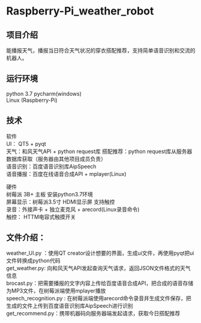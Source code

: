 # Raspberry-Pi_weather_robot


项目介绍
----
能播报天气，播报当日符合天气状况的穿衣搭配推荐，支持简单语音识别和交流的机器人。

运行环境
---
python 3.7 
pycharm(windows)  
Linux (Raspberry-Pi)  

技术
----
软件  
UI： QT5 + pyqt  
天气：和风天气API  + python request库
搭配推荐：python request库从服务器数据库获取（服务器由其他项目成员负责）  
语音识别：百度语音识别库AipSpeech  
语音播报：百度在线语音合成API + mplayer(Linux)  


硬件  
树莓派 3B+ 主板  安装python3.7环境  
屏幕显示：树莓派3.5寸 HDMI显示屏 支持触控  
录音：外接声卡 + 独立麦克风 + arecord(Linux录音命令)  
触控： HTTM电容式触摸开关  


文件介绍：
----
weather_UI.py ：使用QT creator设计想要的界面，生成ui文件，再使用pyqt把ui文件转换成python代码  
get_weather.py: 向和风天气API发起查询天气请求，返回JSON文件格式的天气信息  
brocast.py：把需要播报的文字内容上传给百度语音合成API，把合成的语音存储为MP3文件，在树莓派端使用mplayer播放  
speech_recognition.py : 在树莓派端使用arecord命令录音并生成文件保存，把生成的文件上传到百度语音识别库AipSpeech进行识别  
get_recommend.py：携带机器码向服务器端发起请求，获取今日搭配推荐





